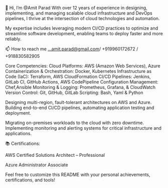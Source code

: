 👋 Hi, I’m @Amit Parad
With over 12 years of experience in designing, implementing, and managing scalable cloud infrastructure and DevOps pipelines, I thrive at the intersection of cloud technologies and automation. 

My expertise includes leveraging modern CI/CD practices to optimize and streamline software development, enabling teams to deploy faster and more reliably.

📫 How to reach me ...amit.parad@gmail.com/ +919960172672 / +918830582905

Core Competencies:
Cloud Platforms: AWS (Amazon Web Services), Azure
Containerization & Orchestration: Docker, Kubernetes
Infrastructure as Code (IaC): Terraform, AWS CloudFormation
CI/CD Pipelines: Jenkins, GitLab CI, GitHub Actions, AWS CodePipeline
Configuration Management: Chef,Ansible
Monitoring & Logging: Prometheus, Grafana, &  CloudWatch
Version Control: Git, GitHub, GitLab
Scripting: Bash, Yaml &  Python

Designing multi-region, fault-tolerant architectures on AWS and Azure.
Building end-to-end CI/CD pipelines, automating application testing and deployment.

Migrating on-premises workloads to the cloud with zero downtime.
Implementing monitoring and alerting systems for critical infrastructure and applications.

📚 Certifications:

AWS Certified Solutions Architect – Professional

Azure Administrator Associate

Feel free to customize this README with your personal achievements, certifications, and tools!










<!---
AmitP9999/AmitP9999 is a ✨ special ✨ repository because its `README.md` (this file) appears on your GitHub profile.
You can click the Preview link to take a look at your changes.
--->
